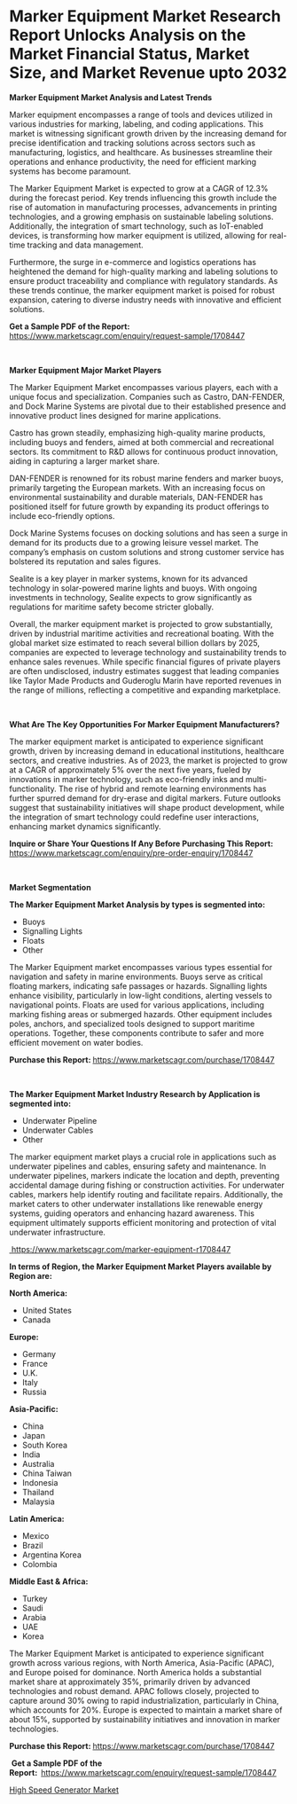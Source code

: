 <p><h1>Marker Equipment Market Research Report Unlocks Analysis on the Market Financial Status, Market Size, and Market Revenue upto 2032</h1></p><p><strong>Marker Equipment Market Analysis and Latest Trends</strong></p>
<p><p>Marker equipment encompasses a range of tools and devices utilized in various industries for marking, labeling, and coding applications. This market is witnessing significant growth driven by the increasing demand for precise identification and tracking solutions across sectors such as manufacturing, logistics, and healthcare. As businesses streamline their operations and enhance productivity, the need for efficient marking systems has become paramount.</p><p>The Marker Equipment Market is expected to grow at a CAGR of 12.3% during the forecast period. Key trends influencing this growth include the rise of automation in manufacturing processes, advancements in printing technologies, and a growing emphasis on sustainable labeling solutions. Additionally, the integration of smart technology, such as IoT-enabled devices, is transforming how marker equipment is utilized, allowing for real-time tracking and data management. </p><p>Furthermore, the surge in e-commerce and logistics operations has heightened the demand for high-quality marking and labeling solutions to ensure product traceability and compliance with regulatory standards. As these trends continue, the marker equipment market is poised for robust expansion, catering to diverse industry needs with innovative and efficient solutions.</p></p>
<p><strong>Get a Sample PDF of the Report:&nbsp;</strong> <a href="https://www.marketscagr.com/enquiry/request-sample/1708447?utm_campaign=2004&utm_medium=2&utm_source=Github&utm_content=ia&utm_term=09042025&utm_id=marker-equipment">https://www.marketscagr.com/enquiry/request-sample/1708447</a></p>
<p>&nbsp;</p>
<p><strong>Marker Equipment Major Market Players</strong></p>
<p><p>The Marker Equipment Market encompasses various players, each with a unique focus and specialization. Companies such as Castro, DAN-FENDER, and Dock Marine Systems are pivotal due to their established presence and innovative product lines designed for marine applications.</p><p>Castro has grown steadily, emphasizing high-quality marine products, including buoys and fenders, aimed at both commercial and recreational sectors. Its commitment to R&D allows for continuous product innovation, aiding in capturing a larger market share.</p><p>DAN-FENDER is renowned for its robust marine fenders and marker buoys, primarily targeting the European markets. With an increasing focus on environmental sustainability and durable materials, DAN-FENDER has positioned itself for future growth by expanding its product offerings to include eco-friendly options.</p><p>Dock Marine Systems focuses on docking solutions and has seen a surge in demand for its products due to a growing leisure vessel market. The company’s emphasis on custom solutions and strong customer service has bolstered its reputation and sales figures.</p><p>Sealite is a key player in marker systems, known for its advanced technology in solar-powered marine lights and buoys. With ongoing investments in technology, Sealite expects to grow significantly as regulations for maritime safety become stricter globally.</p><p>Overall, the marker equipment market is projected to grow substantially, driven by industrial maritime activities and recreational boating. With the global market size estimated to reach several billion dollars by 2025, companies are expected to leverage technology and sustainability trends to enhance sales revenues. While specific financial figures of private players are often undisclosed, industry estimates suggest that leading companies like Taylor Made Products and Guderoglu Marin have reported revenues in the range of millions, reflecting a competitive and expanding marketplace.</p></p>
<p>&nbsp;</p>
<p><strong>What Are The Key Opportunities For Marker Equipment Manufacturers?</strong></p>
<p><p>The marker equipment market is anticipated to experience significant growth, driven by increasing demand in educational institutions, healthcare sectors, and creative industries. As of 2023, the market is projected to grow at a CAGR of approximately 5% over the next five years, fueled by innovations in marker technology, such as eco-friendly inks and multi-functionality. The rise of hybrid and remote learning environments has further spurred demand for dry-erase and digital markers. Future outlooks suggest that sustainability initiatives will shape product development, while the integration of smart technology could redefine user interactions, enhancing market dynamics significantly.</p></p>
<p><strong>Inquire or Share Your Questions If Any Before Purchasing This Report:</strong> <a href="https://www.marketscagr.com/enquiry/pre-order-enquiry/1708447?utm_campaign=2004&utm_medium=2&utm_source=Github&utm_content=ia&utm_term=09042025&utm_id=marker-equipment">https://www.marketscagr.com/enquiry/pre-order-enquiry/1708447</a></p>
<p>&nbsp;</p>
<p><strong>Market Segmentation</strong></p>
<p><strong>The Marker Equipment Market Analysis by types is segmented into:</strong></p>
<p><ul><li>Buoys</li><li>Signalling Lights</li><li>Floats</li><li>Other</li></ul></p>
<p><p>The Marker Equipment market encompasses various types essential for navigation and safety in marine environments. Buoys serve as critical floating markers, indicating safe passages or hazards. Signalling lights enhance visibility, particularly in low-light conditions, alerting vessels to navigational points. Floats are used for various applications, including marking fishing areas or submerged hazards. Other equipment includes poles, anchors, and specialized tools designed to support maritime operations. Together, these components contribute to safer and more efficient movement on water bodies.</p></p>
<p><strong>Purchase this Report:&nbsp;</strong><a href="https://www.marketscagr.com/purchase/1708447?utm_campaign=2004&utm_medium=2&utm_source=Github&utm_content=ia&utm_term=09042025&utm_id=marker-equipment">https://www.marketscagr.com/purchase/1708447</a></p>
<p>&nbsp;</p>
<p><strong>The Marker Equipment Market Industry Research by Application is segmented into:</strong></p>
<p><ul><li>Underwater Pipeline</li><li>Underwater Cables</li><li>Other</li></ul></p>
<p><p>The marker equipment market plays a crucial role in applications such as underwater pipelines and cables, ensuring safety and maintenance. In underwater pipelines, markers indicate the location and depth, preventing accidental damage during fishing or construction activities. For underwater cables, markers help identify routing and facilitate repairs. Additionally, the market caters to other underwater installations like renewable energy systems, guiding operators and enhancing hazard awareness. This equipment ultimately supports efficient monitoring and protection of vital underwater infrastructure.</p></p>
<p><a href="https://www.marketscagr.com/marker-equipment-r1708447?utm_campaign=2004&utm_medium=2&utm_source=Github&utm_content=ia&utm_term=09042025&utm_id=marker-equipment">&nbsp;https://www.marketscagr.com/marker-equipment-r1708447</a></p>
<p><strong>In terms of Region, the Marker Equipment Market Players available by Region are:</strong></p>
<p>
    <p> <strong> North America: </strong>
        <ul>
            <li>United States</li>
            <li>Canada</li>
        </ul>
        </p> 
    <p> <strong> Europe: </strong>
        <ul>
            <li>Germany</li>
            <li>France</li>
            <li>U.K.</li>
            <li>Italy</li>
            <li>Russia</li>
        </ul>
        </p> 
    <p> <strong> Asia-Pacific: </strong>
        <ul>
            <li>China</li>
            <li>Japan</li>
            <li>South Korea</li>
            <li>India</li>
            <li>Australia</li>
            <li>China Taiwan</li>
            <li>Indonesia</li>
            <li>Thailand</li>
            <li>Malaysia</li>
        </ul>
        </p> 
    <p> <strong> Latin America: </strong>
        <ul>
            <li>Mexico</li>
            <li>Brazil</li>
            <li>Argentina Korea</li>
            <li>Colombia</li>
        </ul>
        </p> 
    <p> <strong> Middle East & Africa: </strong>
        <ul>
            <li>Turkey</li>
            <li>Saudi</li>
            <li>Arabia</li>
            <li>UAE</li>
            <li>Korea</li>
        </ul>
    </p>
    </p>
<p><p>The Marker Equipment Market is anticipated to experience significant growth across various regions, with North America, Asia-Pacific (APAC), and Europe poised for dominance. North America holds a substantial market share at approximately 35%, primarily driven by advanced technologies and robust demand. APAC follows closely, projected to capture around 30% owing to rapid industrialization, particularly in China, which accounts for 20%. Europe is expected to maintain a market share of about 15%, supported by sustainability initiatives and innovation in marker technologies.</p></p>
<p><strong>Purchase this Report: </strong><a href="https://www.marketscagr.com/purchase/1708447?utm_campaign=2004&utm_medium=2&utm_source=Github&utm_content=ia&utm_term=09042025&utm_id=marker-equipment">https://www.marketscagr.com/purchase/1708447</a></p>
<p>&nbsp;<strong>Get a Sample PDF of the Report:&nbsp;&nbsp;</strong><a href="https://www.marketscagr.com/enquiry/request-sample/1708447?utm_campaign=2004&utm_medium=2&utm_source=Github&utm_content=ia&utm_term=09042025&utm_id=marker-equipment">https://www.marketscagr.com/enquiry/request-sample/1708447</a></p>
<p><strong></strong></p>
<p><p><a href="https://github.com/prosalinda88/Market-Research-Report-List-7/blob/main/high-speed-generator-market.md?utm_campaign=2004&utm_medium=2&utm_source=Github&utm_content=ia&utm_term=09042025&utm_id=marker-equipment">High Speed Generator Market</a></p></p>